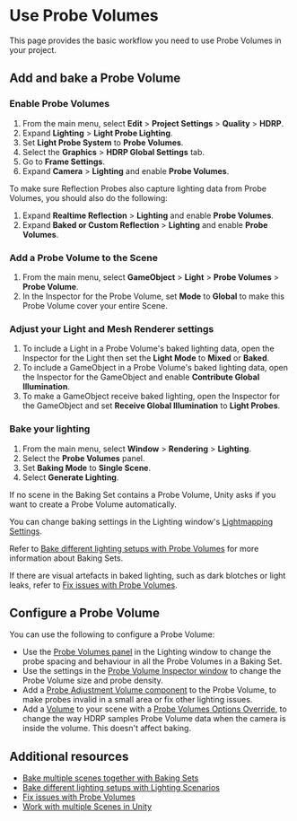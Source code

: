 # Use Probe Volumes

This page provides the basic workflow you need to use Probe Volumes in your project.

## Add and bake a Probe Volume

### Enable Probe Volumes

1. From the main menu, select **Edit** > **Project Settings** > **Quality** > **HDRP**.
2. Expand **Lighting** > **Light Probe Lighting**.
3. Set **Light Probe System** to **Probe Volumes**.
4. Select the **Graphics** > **HDRP Global Settings** tab.
5. Go to **Frame Settings**.
6. Expand **Camera** > **Lighting** and enable **Probe Volumes**.

To make sure Reflection Probes also capture lighting data from Probe Volumes, you should also do the following:

1. Expand **Realtime Reflection** > **Lighting** and enable **Probe Volumes**.
2. Expand **Baked or Custom Reflection** > **Lighting** and enable **Probe Volumes**.

### Add a Probe Volume to the Scene

1. From the main menu, select **GameObject** > **Light** > **Probe Volumes** > **Probe Volume**.
2. In the Inspector for the Probe Volume, set **Mode** to **Global** to make this Probe Volume cover your entire Scene.

### Adjust your Light and Mesh Renderer settings

1. To include a Light in a Probe Volume's baked lighting data, open the Inspector for the Light then set the **Light Mode** to **Mixed** or **Baked**.
2. To include a GameObject in a Probe Volume's baked lighting data, open the Inspector for the GameObject and enable **Contribute Global Illumination**.
3. To make a GameObject receive baked lighting, open the Inspector for the GameObject and set **Receive Global Illumination** to **Light Probes**. 

### Bake your lighting

1. From the main menu, select **Window** > **Rendering** > **Lighting**.
2. Select the **Probe Volumes** panel.
3. Set **Baking Mode** to **Single Scene**.
4. Select **Generate Lighting**.

If no scene in the Baking Set contains a Probe Volume, Unity asks if you want to create a Probe Volume automatically.

You can change baking settings in the Lighting window's [Lightmapping Settings](https://docs.unity3d.com/Documentation/Manual/class-LightingSettings.html#LightmappingSettings).

Refer to [Bake different lighting setups with Probe Volumes](probevolumes-usebakingsets.md) for more information about Baking Sets.

If there are visual artefacts in baked lighting, such as dark blotches or light leaks, refer to [Fix issues with Probe Volumes](probevolumes-fixissues.md).

## Configure a Probe Volume

You can use the following to configure a Probe Volume:

- Use the [Probe Volumes panel](probevolumes-lighting-panel-reference.md) in the Lighting window to change the probe spacing and behaviour in all the Probe Volumes in a Baking Set.
- Use the settings in the [Probe Volume Inspector window](probevolumes-inspector-reference.md) to change the Probe Volume size and probe density.
- Add a [Probe Adjustment Volume component](probevolumes-adjustment-volume-component-reference.md) to the Probe Volume, to make probes invalid in a small area or fix other lighting issues.
- Add a [Volume](understand-volumes.md) to your scene with a [Probe Volumes Options Override](probevolumes-options-override-reference.md), to change the way HDRP samples Probe Volume data when the camera is inside the volume. This doesn't affect baking.

## Additional resources

- [Bake multiple scenes together with Baking Sets](probevolumes-usebakingsets.md)
- [Bake different lighting setups with Lighting Scenarios](probevolumes-bakedifferentlightingsetups.md)
- [Fix issues with Probe Volumes](probevolumes-fixissues.md)
- [Work with multiple Scenes in Unity](https://docs.unity3d.com/Documentation/Manual/MultiSceneEditing.html)
